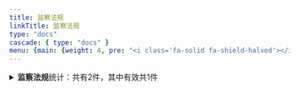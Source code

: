 ```yaml
---
title: 监察法规
linkTitle: 监察法规
type: "docs"
cascade: { type: "docs" }
menu: {main: {weight: 4, pre: "<i class='fa-solid fa-shield-halved'></i>" }}
---
```


<details class="doc-details">
<summary><strong>监察法规</strong>统计：共有2件，其中有效共1件</summary>
{{% pageinfo %}}

**监察法规**说明：

《立法法》**第一百一十八条**  国家家监察委员会根据宪法和法律、全国人民代表大会常务委员会的有关决定，制定监察法规，报全国人民代表大会常务委员会备案。

---

**监察法规** 相关文本共有2件，其中：

- 有效: 1
- 已修改: 1

{{% /pageinfo %}}
</details>
